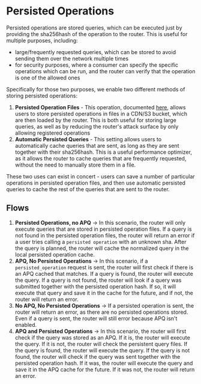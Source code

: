 # Persisted Operations

Persisted operations are stored queries, which can be executed just by providing the sha256hash of the operation to the router. This is useful for multiple purposes, including: 
* large/frequently requested queries, which can be stored to avoid sending them over the network multiple times
* for security purposes, where a consumer can specify the specific operations which can be run, and the router can verify that the operation is one of the allowed ones

Specifically for those two purposes, we enable two different methods of storing persisted operations:
1. **Persisted Operation Files** - This operation, documented [here](https://cosmo-docs.wundergraph.com/router/persisted-operations), allows users to store persisted operations in files in a CDN/S3 bucket, which are then loaded by the router. This is both useful for storing large queries, as well as by reducing the router's attack surface by only allowing registered operations
2. **Automatic Persisted Queries** - This setting allows users to automatically cache queries that are sent, as long as they are sent together with their sha256hash. This is a useful performance optimizer, as it allows the router to cache queries that are frequently requested, without the need to manually store them in a file.

These two uses can exist in concert - users can save a number of particular operations in persisted operation files, and then use automatic persisted queries to cache the rest of the queries that are sent to the router.

## Flows
1. **Persisted Operations, no APQ** &rarr; In this scenario, the router will only execute queries that are stored in persisted operation files. If a query is not found in the persisted operation files, the router will return an error if a user tries calling a `persisted operation` with an unknown sha. After the query is planned, the router will cache the normalized query in the local persisted operation cache.
1. **APQ, No Persisted Operations** &rarr; In this scenario, if a `persisted_operation` request is sent, the router will first check if there is an APQ cached that matches. If a query is found, the router will execute the query. If a query is not found, the router will look if a query was submitted together with the persisted operation hash. If so, it will execute that query and save it in the cache for the future, and if not, the router will return an error.
1. **No APQ, No Persisted Operations** &rarr; If a persisted operation is sent, the router will return an error, as there are no persisted operations stored. Even if a query is sent, the router will still error because APQ isn't enabled.
1. **APQ and Persisted Operations** &rarr; In this scenario, the router will first check if the query was stored as an APQ. If it is, the router will execute the query. If it is not, the router will check the persistent query files. If the query is found, the router will execute the query. If the query is not found, the router will check if the query was sent together with the persisted operation hash. If it was, the router will execute the query and save it in the APQ cache for the future. If it was not, the router will return an error.
